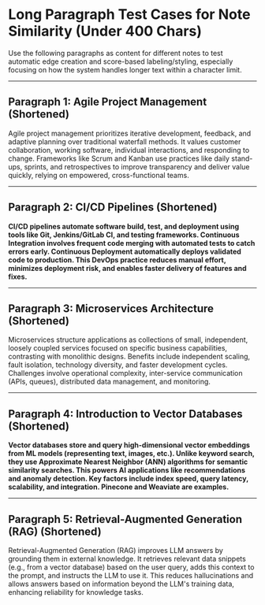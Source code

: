 # Long Paragraph Test Cases for Note Similarity (Under 400 Chars)

Use the following paragraphs as content for different notes to test automatic edge creation and score-based labeling/styling, especially focusing on how the system handles longer text within a character limit.

---

## Paragraph 1: Agile Project Management (Shortened)

Agile project management prioritizes iterative development, feedback, and adaptive planning over traditional waterfall methods. It values customer collaboration, working software, individual interactions, and responding to change. Frameworks like Scrum and Kanban use practices like daily stand-ups, sprints, and retrospectives to improve transparency and deliver value quickly, relying on empowered, cross-functional teams.

---

## Paragraph 2: CI/CD Pipelines (Shortened)

**CI/CD pipelines automate software build, test, and deployment using tools like Git, Jenkins/GitLab CI, and testing frameworks. Continuous Integration involves frequent code merging with automated tests to catch errors early. Continuous Deployment automatically deploys validated code to production. This DevOps practice reduces manual effort, minimizes deployment risk, and enables faster delivery of features and fixes.**

---

## Paragraph 3: Microservices Architecture (Shortened)

Microservices structure applications as collections of small, independent, loosely coupled services focused on specific business capabilities, contrasting with monolithic designs. Benefits include independent scaling, fault isolation, technology diversity, and faster development cycles. Challenges involve operational complexity, inter-service communication (APIs, queues), distributed data management, and monitoring.

---

## Paragraph 4: Introduction to Vector Databases (Shortened)

**Vector databases store and query high-dimensional vector embeddings from ML models (representing text, images, etc.). Unlike keyword search, they use Approximate Nearest Neighbor (ANN) algorithms for semantic similarity searches. This powers AI applications like recommendations and anomaly detection. Key factors include index speed, query latency, scalability, and integration. Pinecone and Weaviate are examples.**

---

## Paragraph 5: Retrieval-Augmented Generation (RAG) (Shortened)

Retrieval-Augmented Generation (RAG) improves LLM answers by grounding them in external knowledge. It retrieves relevant data snippets (e.g., from a vector database) based on the user query, adds this context to the prompt, and instructs the LLM to use it. This reduces hallucinations and allows answers based on information beyond the LLM's training data, enhancing reliability for knowledge tasks.
